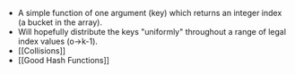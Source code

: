 - A simple function of one argument (key) which returns an integer index (a bucket in the array).
- Will hopefully distribute the keys "uniformly" throughout a range of legal index values (o->k-1).
- [[Collisions]]
- [[Good Hash Functions]]
